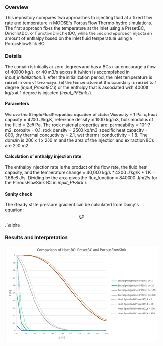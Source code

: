 ### Overview

This repository compares two approaches to injecting fluid at a fixed flow rate and temperature in MOOSE's PorousFlow Thermo-hydro simulations. The first approach fixes the temperature at the inlet using a PresetBC, DirichletBC, or FunctionDirichletBC, while the second approach injects an amount of enthalpy based on the inlet fluid temperature using a PorousFlowSink BC.

### Details

The domain is initially at zero degrees and has a BCs that encourage a flow of 40000 kg/s, or 40 m3/s across it (which is accomplished in *input\_initialization.i*). After the initialization period, the inlet temperature is raised in one of two ways: (a) the temperature at the boundary is raised to 1 degree (*input\_PresetBC.i*) or the enthalpy that is associated with 40000 kg/s at 1 degree is injected (*input\_PFSink.i*).

#### Parameters 

We use the SimpleFluidProperties equation of state: Viscosity = 1 Pa-s, heat capacity = 4200 J/kg/K, reference density = 1000 kg/m3, bulk modulus of the fluid = 2e9 Pa. 
The rock material properties are: permeability = 10^-7 m2, porosity = 0.1, rock density = 2500 kg/m3, specific heat capacity = 800, dry thermal conductivity = 2.1, wet thermal conductivity = 1.8.
The domain is 200 x 1 x 200 m and the area of the injection and extraction BCs are 200 m2.

#### Calculation of enthalpy injection rate

The enthalpy injection rate is the product of the flow rate, the fluid heat capacity, and the temperature change = 40,000 kg/s * 4200 J/kg/K * 1 K = 1.68e8 J/s. Dividing by the area gives the flux\_function = 840000 J/m2/s for the PorousFlowSink BC in *input\_PFSink.i*.

#### Sanity check

The steady state pressure gradient can be calculated from Darcy's equation: $$\nabla P$$. \alpha

### Results and Interpretation

![Tux, the Linux mascot](Heat_BC_comparison.png)


